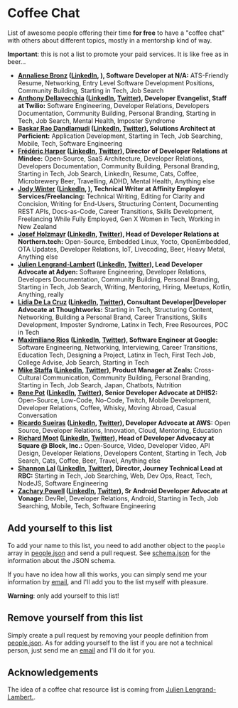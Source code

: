 # Coffee Chat

List of awesome people offering their time **for free** to have a "coffee chat" with others about different topics, mostly in a mentorship kind of way.

**Important**: this is not a list to promote your paid services. It is like free as in beer...

- **[Annaliese Bronz](https://calendly.com/annaliesebronz/zoom) ([LinkedIn](https://www.linkedin.com/in/annalieseb/), ), Software Developer at N/A:** ATS-Friendly Resume, Networking, Entry Level Software Development Positions, Community Building, Starting in Tech, Job Search
- **[Anthony Dellavecchia](https://calendly.com/anthonyjdella/chat) ([LinkedIn](https://www.linkedin.com/in/anthonydellavecchia), [Twitter](https://twitter.com/anthonyjdella)), Developer Evangelist, Staff at Twilio:** Software Engineering, Developer Relations, Developers Documentation, Community Building, Personal Branding, Starting in Tech, Job Search, Mental Health, Imposter Syndrome
- **[Baskar Rao Dandlamudi](https://calendly.com/baskarmib/30min) ([LinkedIn](https://www.linkedin.com/in/baskarrao-dandlamudi/), [Twitter](https://twitter.com/baskarmib)), Solutions Architect at Perficient:** Application Development, Starting in Tech, Job Searching, Mobile, Tech, Software Engineering
- **[Frédéric Harper](https://calendly.com/fharper/coffee) ([LinkedIn](https://www.linkedin.com/in/fredericharper), [Twitter](https://twitter.com/fharper)), Director of Developer Relations at Mindee:** Open-Source, SaaS Architecture, Developer Relations, Developers Documentation, Community Building, Personal Branding, Starting in Tech, Job Search, LinkedIn, Resume, Cats, Coffee, Microbrewery Beer, Travelling, ADHD, Mental Health, Anything else
- **[Jody Winter](mailto:jodywinter@xtra.co.nz) ([LinkedIn](https://www.linkedin.com/in/jody-winter/), ), Technical Writer at Affinity Employer Services/Freelancing:** Technical Writing, Editing for Clarity and Concision, Writing for End-Users, Structuring Content, Documenting REST APIs, Docs-as-Code, Career Transitions, Skills Development, Freelancing While Fully Employed, Gen X Women in Tech, Working in New Zealand
- **[Josef Holzmayr](https://calendly.com/theyoctojester/mender-office-hour) ([LinkedIn](https://www.linkedin.com/in/josef-holzmayr), [Twitter](https://twitter.com/theyoctojester)), Head of Developer Relations at Northern.tech:** Open-Source, Embedded Linux, Yocto, OpenEmbedded, OTA Updates, Developer Relations, IoT, Livecoding, Beer, Heavy Metal, Anything else
- **[Julien Lengrand-Lambert](https://calendly.com/jlengrand) ([LinkedIn](https://www.linkedin.com/in/julienlengrand/), [Twitter](https://twitter.com/jlengrand)), Lead Developer Advocate at Adyen:** Software Engineering, Developer Relations, Developers Documentation, Community Building, Personal Branding, Starting in Tech, Job Search, Writing, Mentoring, Hiring, Meetups, Kotlin, Anything, really
- **[Lidia De La Cruz](mailto:contact@poderosacoding.com) ([LinkedIn](https://www.linkedin.com/in/lidia-de-la-cruz/), [Twitter](https://twitter.com/poderosacoding)), Consultant Developer|Developer Advocate at Thoughtworks:** Starting in Tech, Structuring Content, Networking, Building a Personal Brand, Career Transitions, Skills Development, Imposter Syndrome, Latinx in Tech, Free Resources, POC in Tech
- **[Maximiliano Rios](https://calendly.com/maxrios/coffee) ([LinkedIn](https://www.linkedin.com/in/maximiliano-merced/), [Twitter](https://twitter.com/_maxrios)), Software Engineer at Google:** Software Engineering, Networking, Interviewing, Career Transitions, Education Tech, Designing a Project, Latinx in Tech, First Tech Job, College Advise, Job Search, Starting in Tech
- **[Mike Staffa](https://calendar.google.com/calendar/u/0/appointments/schedules/AcZssZ2ORDYuLhQBn4UgTLumBjC8UgC_lAIItfA3upgMX6TR-NlL-JkwZNz7z8aHy2n05ilPfycvPqkT) ([LinkedIn](https://www.linkedin.com/in/mikestaffa/), [Twitter](https://twitter.com/mtstaffa)), Product Manager at Zeals:** Cross-Cultural Communication, Community Building, Personal Branding, Starting in Tech, Job Search, Japan, Chatbots, Nutrition
- **[Rene Pot](https://calendar.google.com/calendar/appointments/schedules/AcZssZ2j2HSqAeHfTXLKLdq5VyE-3lCrbIBLtL7DWAk6VrAkJfC5GVFEFI8cHAhUeIkbqFe1l3hmhm6A) ([LinkedIn](https://www.linkedin.com/in/wraldpyk/), [Twitter](https://twitter.com/wraldpyk)), Senior Developer Advocate at DHIS2:** Open-Source, Low-Code, No-Code, Twitch, Mobile Development, Developer Relations, Coffee, Whisky, Moving Abroad, Casual Conversation
- **[Ricardo Sueiras](https://calendly.com/ricardo-sueiras/you-are-amazing) ([LinkedIn](https://www.linkedin.com/in/ricardosueiras), [Twitter](https://twitter.com/094459)), Developer Advocate at AWS:** Open Source, Developer Relations, Innovation, Cloud, Mentoring, Education
- **[Richard Moot](https://calendar.google.com/calendar/appointments/schedules/AcZssZ3GTtVFlHeYvKVgbxeje5kvnNWdfz8NgP8veCST2A698ybgznKYLNUxZJHCVVAQS1mmqlhmS73n) ([LinkedIn](https://www.linkedin.com/in/richardmoot), [Twitter](https://twitter.com/wootmoot)), Head of Developer Advocacy at Square @ Block, Inc.:** Open-Source, Video, Developer Video, API Design, Developer Relations, Developers Content, Starting in Tech, Job Search, Cats, Coffee, Beer, Travel, Anything else
- **[Shannon Lal](https://calendly.com/shannonlal/30min) ([LinkedIn](https://www.linkedin.com/in/shannonlal), [Twitter](https://twitter.com/shannondlal)), Director, Journey Technical Lead at RBC:** Starting in Tech, Job Searching, Web, Dev Ops, React, Tech, NodeJS, Software Engineering
- **[Zachary Powell](https://calendar.google.com/calendar/u/0/appointments/AcZssZ3M9AAH7mn5W2Tcn4lmGIKB41fIkE-e_oVBkj8=) ([LinkedIn](https://www.linkedin.com/in/zachary-mg-powell), [Twitter](https://twitter.com/devwithzachary)), Sr Android Developer Advocate at Vonage:** DevRel, Developer Relations, Android, Starting in Tech, Job Searching, Mobile, Tech, Software Engineering

## Add yourself to this list

To add your name to this list, you need to add another object to the `people` array in [people.json](people.json) and send a pull request. See [schema.json](schema.json) for the information about the JSON schema.

If you have no idea how all this works, you can simply send me your information by [email](mailto:hi@fred.dev), and I'll add you to the list myself with pleasure.

**Warning**: only add yourself to this list!

## Remove yourself from this list

Simply create a pull request by removing your people definition from [people.json](people.json). As for adding yourself to the list if you are not a technical person, just send me an [email](mailto:hi@fred.dev) and I'll do it for you.

## Acknowledgements

The idea of a coffee chat resource list is coming from [Julien Lengrand-Lambert.](https://www.linkedin.com/in/julienlengrand/).
